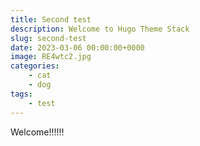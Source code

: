 ```yaml
---
title: Second test
description: Welcome to Hugo Theme Stack
slug: second-test
date: 2023-03-06 00:00:00+0000
image: RE4wtc2.jpg
categories:
    - cat
    - dog
tags:
    - test
---
```



Welcome!!!!!!